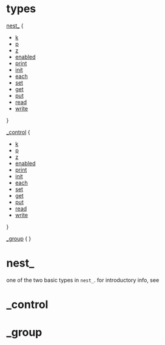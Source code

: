 # types

[nest_](#nest_) {
  - [k](#k)
  - [p](#p)
  - [z](#z)
  - [enabled](#enabled)
  - [print](#print)
  - [init](#init)  
  - [each](#each)  
  - [set](#set)  
  - [get](#get)  
  - [put](#put)  
  - [read](#read)  
  - [write](#write)  
  
}

[_control](#_control) {
  - [k](#k)
  - [p](#p)
  - [z](#z)
  - [enabled](#enabled)
  - [print](#print)
  - [init](#init)  
  - [each](#each)  
  - [set](#set)  
  - [get](#get)  
  - [put](#put)  
  - [read](#read)  
  - [write](#write)  
  
}

[_group](#_control) { }

# nest_

one of the two basic types in `nest_`. for introductory info, see 

# _control

# _group
